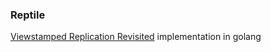 ### Reptile

[Viewstamped Replication Revisited](http://www.pmg.csail.mit.edu/papers/vr-revisited.pdf) implementation in golang

